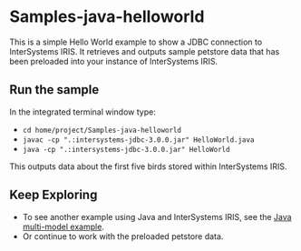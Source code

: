 # Samples-java-helloworld
This is a simple Hello World example to show a JDBC connection to InterSystems IRIS. It retrieves and outputs sample petstore data that has been preloaded into your instance of InterSystems IRIS.

## Run the sample
In the integrated terminal window type:  
* `cd home/project/Samples-java-helloworld`  
* `javac -cp ".:intersystems-jdbc-3.0.0.jar" HelloWorld.java`  
* `java -cp ".:intersystems-jdbc-3.0.0.jar" HelloWorld`

This outputs data about the first five birds stored within InterSystems IRIS.

## Keep Exploring
* To see another example using Java and InterSystems IRIS, see the [Java multi-model example](home/project/quickstarts-multimodel-java/README.md).
* Or continue to work with the preloaded petstore data.

